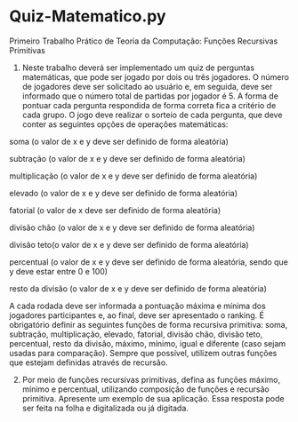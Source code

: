 # Quiz-Matematico.py


Primeiro Trabalho Prático de Teoria da Computação: Funções Recursivas Primitivas 

1) Neste trabalho deverá ser implementado um quiz de perguntas matemáticas, que pode ser jogado por dois ou três jogadores. O número de jogadores deve ser solicitado ao usuário e, em seguida, deve ser informado que o número total de partidas por jogador é 5. A forma de pontuar cada pergunta respondida de forma correta fica a critério de cada grupo. O jogo deve realizar o sorteio de cada pergunta, que deve conter as seguintes opções de operações matemáticas: 

soma (o valor de x e y deve ser definido de forma aleatória) 

⁠subtração (o valor de x e y deve ser definido de forma aleatória) 

⁠multiplicação (o valor de x e y deve ser definido de forma aleatória)

⁠elevado (o valor de x e y deve ser definido de forma aleatória) 

⁠fatorial (o valor de x deve ser definido de forma aleatória) 

divisão chão (o valor de x e y deve ser definido de forma aleatória)⁠ 

divisão teto(o valor de x e y deve ser definido de forma aleatória)⁠ 

percentual (o valor de x e y deve ser definido de forma aleatória, sendo que y deve estar entre 0 e 100) 

resto da divisão (o valor de x e y deve ser definido de forma aleatória)⁠ 

A cada rodada deve ser informada a pontuação máxima e mínima dos jogadores participantes e, ao final, deve ser apresentado o ranking. 
É obrigatório definir as seguintes funções de forma recursiva primitiva: soma, subtração, multiplicação, elevado, fatorial, divisão chão, divisão teto, percentual, resto da divisão, máximo, mínimo, igual e diferente (caso sejam usadas para comparação). Sempre que possível, utilizem outras funções que estejam definidas através de recursão. 

2) Por meio de funções recursivas primitivas, defina as funções máximo, mínimo e percentual, utilizando composição de funções e recursão primitiva. Apresente um exemplo de sua aplicação. Essa resposta pode ser feita na folha e digitalizada ou já digitada. 
